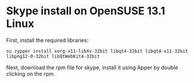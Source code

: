 # Skype install on OpenSUSE 13.1 Linux

First, install the required libraries:

```
su zypper install xorg-x11-libXv-32bit libqt4-32bit libqt4-x11-32bit libpng12-0-32bit libQtWebKit4-32bit
```

Next, download the rpm file for skype, install it using Apper by double clicking on the rpm.
